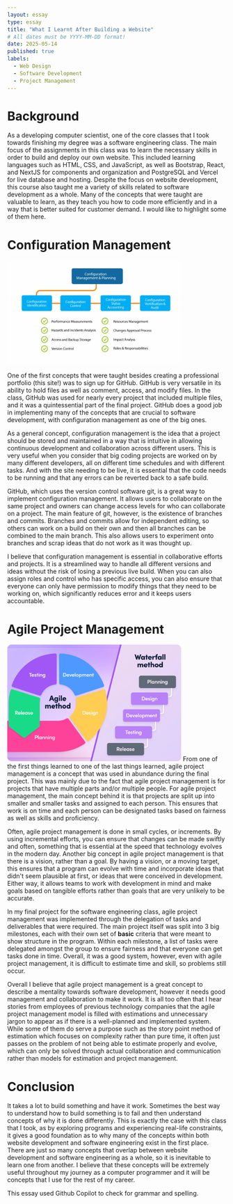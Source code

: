 ```yaml
---
layout: essay
type: essay
title: "What I Learnt After Building a Website"
# All dates must be YYYY-MM-DD format!
date: 2025-05-14
published: true
labels:
  - Web Design
  - Software Development
  - Project Management
---
```


# Background
As a developing computer scientist, one of the core classes that I took towards finishing my degree was a software engineering class. The main focus of the assignments in this class was to learn the necessary skills in order to build and deploy our own website. This included learning languages such as HTML, CSS, and JavaScript, as well as Bootstrap, React, and NextJS for components and organization and PostgreSQL and Vercel for live database and hosting. Despite the focus on website development, this course also taught me a variety of skills related to software development as a whole. Many of the concepts that were taught are valuable to learn, as they teach you how to code more efficiently and in a way that is better suited for customer demand. I would like to highlight some of them here.

# Configuration Management

<img width=400px src="../img/confman.png">

One of the first concepts that were taught besides creating a professional portfolio (this site!) was to sign up for GitHub. GitHub is very versatile in its ability to hold files as well as comment, access, and modify files. In the class, GitHub was used for nearly every project that included multiple files, and it was a quintessential part of the final project. GitHub does a good job in implementing many of the concepts that are crucial to software development, with configuration management as one of the big ones.

As a general concept, configuration management is the idea that a project should be stored and maintained in a way that is intuitive in allowing continuous development and collaboration across different users. This is very useful when you consider that big coding projects are worked on by many different developers, all on different time schedules and with different tasks. And with the site needing to be live, it is essential that the code needs to be running and that any errors can be reverted back to a safe build.

GitHub, which uses the version control software git, is a great way to implement configuration management. It allows users to collaborate on the same project and owners can change access levels for who can collaborate on a project. The main feature of git, however, is the existence of branches and commits. Branches and commits allow for independent editing, so others can work on a build on their own and then all branches can be combined to the main branch. This also allows users to experiment onto branches and scrap ideas that do not work as it was thought up.

I believe that configuration management is essential in collaborative efforts and projects. It is a streamlined way to handle all different versions and ideas without the risk of losing a previous live build. When you can also assign roles and control who has specific access, you can also ensure that everyone can only have permission to modify things that they need to be working on, which significantly reduces error and it keeps users accountable. 

# Agile Project Management
<img width=400px src ="../img/agile.png">
From one of the first things learned to one of the last things learned, agile project management is a concept that was used in abundance during the final project. This was mainly due to the fact that agile project management is for projects that have multiple parts and/or multiple people. For agile project management, the main concept behind it is that projects are split up into smaller and smaller tasks and assigned to each person. This ensures that work is on time and each person can be designated tasks based on fairness as well as skills and proficiency. 

Often, agile project management is done in small cycles, or increments. By using incremental efforts, you can ensure that changes can be made swiftly and often, something that is essential at the speed that technology evolves in the modern day. Another big concept in agile project management is that there is a vision, rather than a goal. By having a vision, or a moving target, this ensures that a program can evolve with time and incorporate ideas that didn't seem plausible at first, or ideas that were conceived in development. Either way, it allows teams to work with development in mind and make goals based on tangible efforts rather than goals that are very unlikely to be accurate.

In my final project for the software engineering class, agile project management was implemented through the delegation of tasks and deliverables that were required. The main project itself was split into 3 big milestones, each with their own set of __basic__ criteria that were meant to show structure in the program. Within each milestone, a list of tasks were delegated amongst the group to ensure fairness and that everyone can get tasks done in time. Overall, it was a good system, however, even with agile project management, it is difficult to estimate time and skill, so problems still occur. 

Overall I believe that agile project management is a great concept to describe a mentality towards software development, however it needs good management and collaboration to make it work. It is all too often that I hear stories from employees of previous technology companies that the agile project management model is filled with estimations and unnecessary jargon to appear as if there is a well-planned and implemented system. While some of them do serve a purpose such as the story point method of estimation which focuses on complexity rather than pure time, it often just passes on the problem of not being able to estimate properly and evolve, which can only be solved through actual collaboration and communication rather than models for estimation and project management. 

# Conclusion
It takes a lot to build something and have it work. Sometimes the best way to understand how to build something is to fail and then understand concepts of why it is done differently. This is exactly the case with this class that I took, as by exploring programs and experiencing real-life constraints, it gives a good foundation as to why many of the concepts within both website development and software engineering exist in the first place. There are just so many concepts that overlap between website development and software engineering as a whole, so it is inevitable to learn one from another. I believe that these concepts will be extremely useful throughout my journey as a computer programmer and it will be concepts that I use for the rest of my career.

This essay used Github Copilot to check for grammar and spelling.
